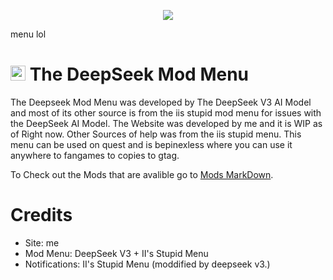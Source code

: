 

<p align="center">
  <a href="#"><img src="[https://cdn.deepseek.com/chat/icon.png](https://github.com/deepseek-ai/DeepSeek-V2/blob/main/figures/logo.svg?raw=true)"></a><p>menu lol</p>
</p>

# <img src="https://cdn.deepseek.com/chat/icon.png" width="24" height="24" alt="Deepseek" /> The DeepSeek Mod Menu

The Deepseek Mod Menu was developed by The DeepSeek V3 AI Model and most of its other source is from the iis stupid mod menu for issues with the DeepSeek AI Model. The Website was developed by me and it is WIP as of Right now. Other Sources of help was from the iis stupid menu. This menu can be used on quest and is bepinexless where you can use it anywhere to fangames to copies to gtag.

To Check out the Mods that are avalible go to [Mods MarkDown](Mods.md).


# Credits
+ Site: me
+ Mod Menu: DeepSeek V3 + II's Stupid Menu
+ Notifications: II's Stupid Menu (moddified by deepseek v3.)
